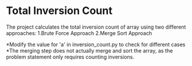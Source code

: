 # Total Inversion Count

The project calculates the total inversion count of array using two different approaches: 
1.Brute Force Approach
2.Merge Sort Approach

*Modify the value for 'a' in inversion_count.py to check for different cases 
*The merging step does not actually merge and sort the array, as the problem statement only requires counting inversions.
